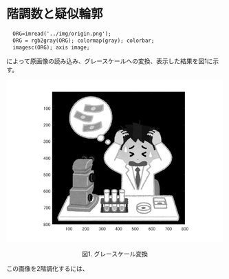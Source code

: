 ﻿# 階調数と疑似輪郭
  
      ORG=imread('../img/origin.png');
      ORG = rgb2gray(ORG); colormap(gray); colorbar;
      imagesc(ORG); axis image;

  によって原画像の読み込み、グレースケールへの変換、表示した結果を図1に示す。

  ![img](../img/2-1.png)
  <div style="text-align: center;">図1. グレースケール変換</div>

  この画像を2階調化するには、

